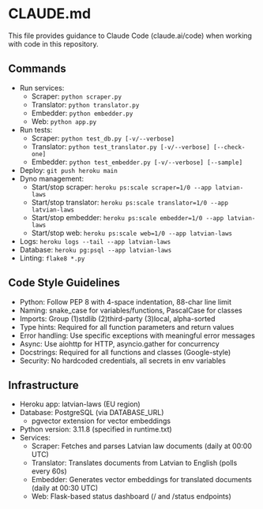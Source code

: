 # CLAUDE.md

This file provides guidance to Claude Code (claude.ai/code) when working with code in this repository.

## Commands
- Run services:
  - Scraper: `python scraper.py`
  - Translator: `python translator.py`
  - Embedder: `python embedder.py`
  - Web: `python app.py`
- Run tests:
  - Scraper: `python test_db.py [-v/--verbose]`
  - Translator: `python test_translator.py [-v/--verbose] [--check-one]`
  - Embedder: `python test_embedder.py [-v/--verbose] [--sample]`
- Deploy: `git push heroku main`
- Dyno management:
  - Start/stop scraper: `heroku ps:scale scraper=1/0 --app latvian-laws`
  - Start/stop translator: `heroku ps:scale translator=1/0 --app latvian-laws`
  - Start/stop embedder: `heroku ps:scale embedder=1/0 --app latvian-laws`
  - Start/stop web: `heroku ps:scale web=1/0 --app latvian-laws`
- Logs: `heroku logs --tail --app latvian-laws`
- Database: `heroku pg:psql --app latvian-laws`
- Linting: `flake8 *.py`

## Code Style Guidelines
- Python: Follow PEP 8 with 4-space indentation, 88-char line limit
- Naming: snake_case for variables/functions, PascalCase for classes
- Imports: Group (1)stdlib (2)third-party (3)local, alpha-sorted
- Type hints: Required for all function parameters and return values
- Error handling: Use specific exceptions with meaningful error messages
- Async: Use aiohttp for HTTP, asyncio.gather for concurrency
- Docstrings: Required for all functions and classes (Google-style)
- Security: No hardcoded credentials, all secrets in env variables

## Infrastructure
- Heroku app: latvian-laws (EU region)
- Database: PostgreSQL (via DATABASE_URL)
  - pgvector extension for vector embeddings
- Python version: 3.11.8 (specified in runtime.txt)
- Services:
  - Scraper: Fetches and parses Latvian law documents (daily at 00:00 UTC)
  - Translator: Translates documents from Latvian to English (polls every 60s)
  - Embedder: Generates vector embeddings for translated documents (daily at 00:30 UTC)
  - Web: Flask-based status dashboard (/ and /status endpoints)